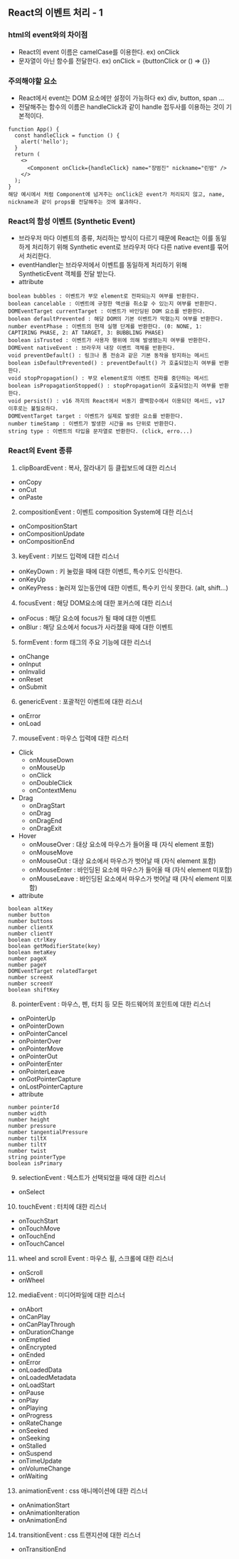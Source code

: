## React의 이벤트 처리 - 1
### html의 event와의 차이점
* React의 event 이름은 camelCase를 이용한다. ex) onClick
* 문자열이 아닌 함수를 전달한다. ex) onClick = {buttonClick or () => {}}
### 주의해야할 요소
* React에서 event는 DOM 요소에만 설정이 가능하다 ex) div, button, span ...
* 전달해주는 함수의 이름은 handleClick과 같이 handle 접두사를 이용하는 것이 기본적이다.
```
function App() {
  const handleClick = function () {
    alert('hello');
  }
  return (
    <>
      <Component onClick={handleClick} name="장범진" nickname="린밤" />
    </>
  );
}
해당 예시에서 처럼 Component에 넘겨주는 onClick은 event가 처리되지 않고, name, nickname과 같이 props를 전달해주는 것에 불과하다.
```
### React의 함성 이벤트 (Synthetic Event)
* 브라우저 마다 이벤트의 종류, 처리하는 방식이 다르기 때문에 React는 이를 동일하게 처리하기 위해 Synthetic event로 브라우저 마다 다른 native event를 묶어서 처리한다.
* eventHandler는 브라우저에서 이벤트를 동일하게 처리하기 위해 SyntheticEvent 객체를 전달 받는다.
* attribute
```
boolean bubbles : 이벤트가 부모 element로 전파되는지 여부를 반환한다.
boolean cancelable : 이벤트에 규정한 액션을 취소할 수 있는지 여부를 반환한다.
DOMEventTarget currentTarget : 이벤트가 바인딩된 DOM 요소를 반환한다.
boolean defaultPrevented : 해당 DOM의 기본 이벤트가 막혔는지 여부를 반환한다.
number eventPhase : 이벤트의 현재 실행 단계를 반환한다. (0: NONE, 1: CAPTIRING PHASE, 2: AT TARGET, 3: BUBBLING PHASE)
boolean isTrusted : 이벤트가 사용자 행위에 의해 발생됐는지 여부를 반환한다.
DOMEvent nativeEvent : 브라우저 내장 이벤트 객체를 반환한다.
void preventDefault() : 링크나 폼 전송과 같은 기본 동작을 방지하는 메서드
boolean isDefaultPrevented() : preventDefault() 가 호출되었는지 여부를 반환한다.
void stopPropagation() : 부모 element로의 이벤트 전파를 중단하는 메서드 
boolean isPropagationStopped() : stopPropagation이 호출되었는지 여부를 반환한다.
void persist() : v16 까지의 React에서 비동기 콜백함수에서 이용되던 메서드, v17 이후로는 불필요하다.
DOMEventTarget target : 이벤트가 실제로 발생한 요소를 반환한다.
number timeStamp : 이벤트가 발생한 시간을 ms 단위로 반환한다.
string type : 이벤트의 타입을 문자열로 반환한다. (click, erro...)
```
### React의 Event 종류
1. clipBoardEvent : 복사, 잘라내기 등 클립보드에 대한 리스너
  * onCopy
  * onCut
  * onPaste
2. compositionEvent : 이벤트 composition System에 대한 리스너
  * onCompositionStart
  * onCompositionUpdate
  * onCompositionEnd
3. keyEvent : 키보드 입력에 대한 리스너
  * onKeyDown : 키 눌렀을 때에 대한 이벤트, 특수키도 인식한다.
  * onKeyUp
  * onKeyPress : 눌러져 있는동안에 대한 이벤트, 특수키 인식 못한다. (alt, shift...)
4. focusEvent : 해당 DOM요소에 대한 포커스에 대한 리스너
  * onFocus : 해당 요소에 focus가 될 때에 대한 이벤트
  * onBlur : 해당 요소에서 focus가 사라졌을 때에 대한 이벤트
5. formEvent : form 태그의 주요 기능에 대한 리스너
  * onChange
  * onInput
  * onInvalid
  * onReset
  * onSubmit
6. genericEvent : 포괄적인 이벤트에 대한 리스너
  * onError
  * onLoad
7. mouseEvent : 마우스 입력에 대한 리스터
  * Click
    * onMouseDown
    * onMouseUp
    * onClick
    * onDoubleClick
    * onContextMenu
  * Drag
    * onDragStart
    * onDrag
    * onDragEnd
    * onDragExit
  * Hover 
    * onMouseOver : 대상 요소에 마우스가 들어올 때 (자식 element 포함)
    * onMouseMove 
    * onMouseOut : 대상 요소에서 마우스가 벗어날 때 (자식 element 포함)
    * onMouseEnter : 바인딩된 요소에 마우스가 들어올 때 (자식 element 미포함)
    * onMouseLeave : 바인딩된 요소에서 마우스가 벗어날 때 (자식 element 미포함)
  * attribute
  ```
  boolean altKey
  number button
  number buttons
  number clientX
  number clientY
  boolean ctrlKey
  boolean getModifierState(key)
  boolean metaKey
  number pageX
  number pageY
  DOMEventTarget relatedTarget
  number screenX
  number screenY
  boolean shiftKey
  ```
8. pointerEvent : 마우스, 펜, 터치 등 모든 하드웨어의 포인트에 대한 리스너
  * onPointerUp
  * onPointerDown
  * onPointerCancel
  * onPointerOver
  * onPointerMove
  * onPointerOut
  * onPointerEnter
  * onPointerLeave
  * onGotPointerCapture
  * onLostPointerCapture
  * attribute
  ```
  number pointerId
  number width
  number height
  number pressure
  number tangentialPressure
  number tiltX
  number tiltY
  number twist
  string pointerType
  boolean isPrimary
  ```
9. selectionEvent : 텍스트가 선택되었을 때에 대한 리스너
  * onSelect
10. touchEvent : 터치에 대한 리스너
  * onTouchStart
  * onTouchMove
  * onTouchEnd
  * onTouchCancel
11. wheel and scroll Event : 마우스 휠, 스크롤에 대한 리스너
  * onScroll
  * onWheel
12. mediaEvent : 미디어파일에 대한 리스너
  * onAbort
  * onCanPlay
  * onCanPlayThrough
  * onDurationChange
  * onEmptied
  * onEncrypted
  * onEnded
  * onError
  * onLoadedData
  * onLoadedMetadata
  * onLoadStart
  * onPause
  * onPlay
  * onPlaying
  * onProgress
  * onRateChange
  * onSeeked
  * onSeeking
  * onStalled
  * onSuspend
  * onTimeUpdate
  * onVolumeChange
  * onWaiting
13. animationEvent : css 애니메이션에 대한 리스너
  * onAnimationStart
  * onAnimationIteration
  * onAnimationEnd
14. transitionEvent : css 트랜지션에 대한 리스너
  * onTransitionEnd

